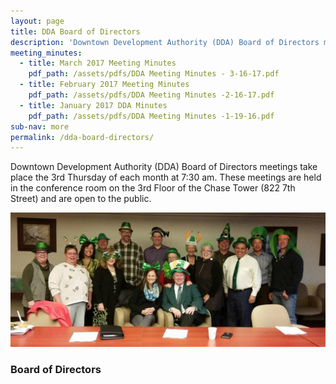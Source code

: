 ```yaml
---
layout: page
title: DDA Board of Directors
description: 'Downtown Development Authority (DDA) Board of Directors meetings take place the 3rd Thursday of each month at 7:30 am. These meetings are held in the conference room on the 3rd Floor of the Chase Tower (822 7th Street) and are open to the public.'
meeting_minutes:
  - title: March 2017 Meeting Minutes
    pdf_path: /assets/pdfs/DDA Meeting Minutes - 3-16-17.pdf
  - title: February 2017 Meeting Minutes
    pdf_path: /assets/pdfs/DDA Meeting Minutes -2-16-17.pdf
  - title: January 2017 DDA Minutes
    pdf_path: /assets/pdfs/DDA Meeting Minutes -1-19-16.pdf
sub-nav: more
permalink: /dda-board-directors/
---
```



Downtown Development Authority (DDA) Board of Directors meetings take place the 3rd Thursday of each month at 7:30 am. These meetings are held in the conference room on the 3rd Floor of the Chase Tower (822 7th Street) and are open to the public.

![DDA Board of Directors](/assets/versions/greeley-dda-board-2---x0-0-1421-606-1200-512x---.jpg)

### Board of Directors

<div class="staff">&nbsp;</div>
